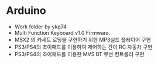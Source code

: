 # Arduino 
- Work folder by ykp74
- Multi Function Keyboard v1.0 Firmware.
- MSX2 의 카세트 로딩을 구현하기 위한 MP3실드 플레이어 구현
- PS3/PS4의 조이패드를 이용하여 제어하는 간이 RC 자동차 구현
- PS3/PS4의 조이패드를 이용한 MVS BT 무선 컨트롤러 구현
